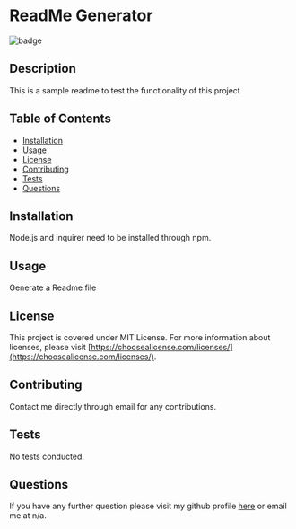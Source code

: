 
  # ReadMe Generator

  ![badge](https://img.shields.io/badge/license-MIT%20License-blue)


  ## Description
  This is a sample readme to test the functionality of this project

  ## Table of Contents 
  - [Installation](#installation)
  - [Usage](#usage)
  - [License](#license)
  - [Contributing](#contributing)
  - [Tests](#tests)
  - [Questions](#questions)
  

  ## Installation
  Node.js and inquirer need to be installed through npm.

  ## Usage
  Generate a Readme file

  ## License 
  This project is covered under MIT License. For more information about licenses, please visit [https://choosealicense.com/licenses/](https://choosealicense.com/licenses/).

  ## Contributing
  Contact me directly through email for any contributions.

  ## Tests
  No tests conducted.

  ## Questions
  If you have any further question please visit my github profile [here](https://github.com/chris-15) or email me at n/a.
